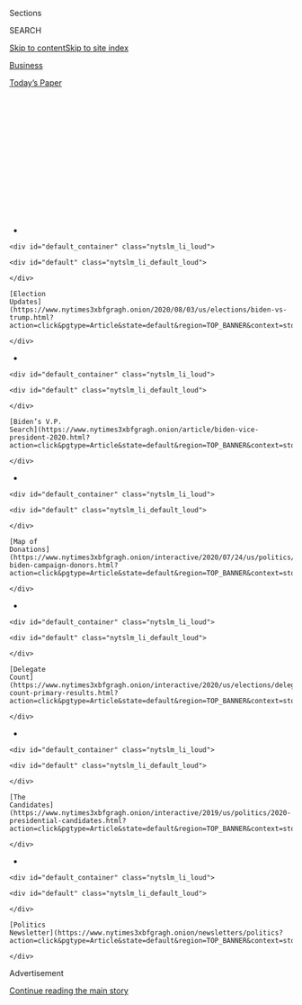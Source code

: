 <div id="app">

<div>

<div>

<div>

<div class="NYTAppHideMasthead css-1q2w90k e1suatyy0">

<div class="section css-ui9rw0 e1suatyy2">

<div class="css-eph4ug er09x8g0">

<div class="css-6n7j50">

</div>

<span class="css-1dv1kvn">Sections</span>

<div class="css-10488qs">

<span class="css-1dv1kvn">SEARCH</span>

</div>

[Skip to content](#site-content)[Skip to site
index](#site-index)

</div>

<div id="masthead-section-label" class="css-1wr3we4 eaxe0e00">

[Business](https://www.nytimes3xbfgragh.onion/section/business)

</div>

<div class="css-10698na e1huz5gh0">

</div>

</div>

<div id="masthead-bar-one" class="section hasLinks css-15hmgas e1csuq9d3">

<div class="css-uqyvli e1csuq9d0">

</div>

<div class="css-1uqjmks e1csuq9d1">

</div>

<div class="css-9e9ivx">

[](https://myaccount.nytimes3xbfgragh.onion/auth/login?response_type=cookie&client_id=vi)

</div>

<div class="css-1bvtpon e1csuq9d2">

[Today’s
Paper](https://www.nytimes3xbfgragh.onion/section/todayspaper)

</div>

</div>

</div>

</div>

<div data-aria-hidden="false">

<div id="site-content" data-role="main">

<div>

<div class="css-1aor85t" style="opacity:0.000000001;z-index:-1;visibility:hidden">

<div class="css-1hqnpie">

<div class="css-epjblv">

<span class="css-17xtcya">[Business](/section/business)</span><span class="css-x15j1o">|</span><span class="css-fwqvlz">How
to Navigate the Coronavirus Real Estate
Market</span>

</div>

<div class="css-k008qs">

<div class="css-1iwv8en">

<span class="css-18z7m18"></span>

<div>

</div>

</div>

<span class="css-1n6z4y">https://nyti.ms/33aRQwS</span>

<div class="css-1705lsu">

<div class="css-4xjgmj">

<div class="css-4skfbu" data-role="toolbar" data-aria-label="Social Media Share buttons, Save button, and Comments Panel with current comment count" data-testid="share-tools">

  - 
  - 
  - 
  - 
    
    <div class="css-6n7j50">
    
    </div>

  - 

</div>

</div>

</div>

</div>

</div>

</div>

<div id="NYT_TOP_BANNER_REGION" class="css-13pd83m">

<div>

<div id="styln-elections-notifications-menu" class="section interactive-content interactive-size-medium css-1edisqu">

<div class="css-17ih8de interactive-body">

<div class="nytslm_innerContainer" data-aria-live="polite">

<div class="nytslm_title">

</div>

  - 
    
    <div id="default_container" class="nytslm_li_loud">
    
    <div id="default" class="nytslm_li_default_loud">
    
    </div>
    
    [Election
    Updates](https://www.nytimes3xbfgragh.onion/2020/08/03/us/elections/biden-vs-trump.html?action=click&pgtype=Article&state=default&region=TOP_BANNER&context=storylines_menu)
    
    </div>

  - 
    
    <div id="default_container" class="nytslm_li_loud">
    
    <div id="default" class="nytslm_li_default_loud">
    
    </div>
    
    [Biden’s V.P.
    Search](https://www.nytimes3xbfgragh.onion/article/biden-vice-president-2020.html?action=click&pgtype=Article&state=default&region=TOP_BANNER&context=storylines_menu)
    
    </div>

  - 
    
    <div id="default_container" class="nytslm_li_loud">
    
    <div id="default" class="nytslm_li_default_loud">
    
    </div>
    
    [Map of
    Donations](https://www.nytimes3xbfgragh.onion/interactive/2020/07/24/us/politics/trump-biden-campaign-donors.html?action=click&pgtype=Article&state=default&region=TOP_BANNER&context=storylines_menu)
    
    </div>

  - 
    
    <div id="default_container" class="nytslm_li_loud">
    
    <div id="default" class="nytslm_li_default_loud">
    
    </div>
    
    [Delegate
    Count](https://www.nytimes3xbfgragh.onion/interactive/2020/us/elections/delegate-count-primary-results.html?action=click&pgtype=Article&state=default&region=TOP_BANNER&context=storylines_menu)
    
    </div>

  - 
    
    <div id="default_container" class="nytslm_li_loud">
    
    <div id="default" class="nytslm_li_default_loud">
    
    </div>
    
    [The
    Candidates](https://www.nytimes3xbfgragh.onion/interactive/2019/us/politics/2020-presidential-candidates.html?action=click&pgtype=Article&state=default&region=TOP_BANNER&context=storylines_menu)
    
    </div>

  - 
    
    <div id="default_container" class="nytslm_li_loud">
    
    <div id="default" class="nytslm_li_default_loud">
    
    </div>
    
    [Politics
    Newsletter](https://www.nytimes3xbfgragh.onion/newsletters/politics?action=click&pgtype=Article&state=default&region=TOP_BANNER&context=storylines_menu)
    
    </div>

</div>

</div>

</div>

</div>

</div>

<div id="top-wrapper" class="css-1sy8kpn">

<div id="top-slug" class="css-l9onyx">

Advertisement

</div>

[Continue reading the main
story](#after-top)

<div class="ad top-wrapper" style="text-align:center;height:100%;display:block;min-height:250px">

<div id="top" class="place-ad" data-position="top" data-size-key="top">

</div>

</div>

<div id="after-top">

</div>

</div>

<div>

<div id="sponsor-wrapper" class="css-1hyfx7x">

<div id="sponsor-slug" class="css-19vbshk">

Supported by

</div>

[Continue reading the main
story](#after-sponsor)

<div id="sponsor" class="ad sponsor-wrapper" style="text-align:center;height:100%;display:block">

</div>

<div id="after-sponsor">

</div>

</div>

<div class="css-186x18t">

Economic View

</div>

<div class="css-1vkm6nb ehdk2mb0">

# How to Navigate the Coronavirus Real Estate Market

</div>

Suburbs and fashionable exurbs are hot, but don’t forget that home
prices have fallen before, a Nobel laureate
warns.

<div class="css-79elbk" data-testid="photoviewer-wrapper">

<div class="css-z3e15g" data-testid="photoviewer-wrapper-hidden">

</div>

<div class="css-1a48zt4 ehw59r15" data-testid="photoviewer-children">

![<span class="css-cnj6d5 e1z0qqy90" itemprop="copyrightHolder"><span class="css-1ly73wi e1tej78p0">Credit...</span><span><span>Photo
Illustration by Michael
Waraksa</span></span></span>](https://static01.graylady3jvrrxbe.onion/images/2020/08/02/business/31View-illo-sub/31View-illo-sub-articleLarge.jpg?quality=75&auto=webp&disable=upscale)

</div>

</div>

<div class="css-18e8msd">

<div class="css-vp77d3 epjyd6m0">

<div class="css-1baulvz">

By <span class="css-1baulvz last-byline" itemprop="name">Robert J.
Shiller</span>

</div>

</div>

  - July 31,
    2020

  - 
    
    <div class="css-4xjgmj">
    
    <div class="css-d8bdto" data-role="toolbar" data-aria-label="Social Media Share buttons, Save button, and Comments Panel with current comment count" data-testid="share-tools">
    
      - 
      - 
      - 
      - 
        
        <div class="css-6n7j50">
        
        </div>
    
      - 
    
    </div>
    
    </div>

</div>

</div>

<div class="section meteredContent css-1r7ky0e" name="articleBody" itemprop="articleBody">

<div class="css-1fanzo5 StoryBodyCompanionColumn">

<div class="css-53u6y8">

There are signs that pockets of the U.S. housing market are [heating
up](https://www.nar.realtor/newsroom/existing-home-sales-climb-record-20-7-in-june),
[particularly in the
suburbs](https://www.realtor.com/research/housing-market-rankings-in-suburban-communities-outpaced-urban-areas-in-may/)
and fashionable exurbs, to which people have been fleeing [to escape the
coronavirus](https://www.nytimes3xbfgragh.onion/2020/05/08/realestate/coronavirus-escape-city-to-suburbs.html).

Some first-time buyers are feeling a sudden hurry to buy, fearing higher
prices if they wait. But they are also worried about the long-run
outlook for home prices.

For the United States, according to the [S\&P/CoreLogic/Case-Shiller
National Home Price
Index](https://www.spglobal.com/spdji/en/indices/indicators/sp-corelogic-case-shiller-us-national-home-price-nsa-index/#data),
adjusted for inflation, real home prices rose 45 percent from February
2012 through May 2020, the latest data. (I helped to create the index
but have no financial interest in it.) Other sources indicate that
prices remain high. That is a remarkable record, considering that the
United States is grappling with the coronavirus pandemic, a major
recession and social upheaval. In that stretch, there were no down
years.

It would be easy to assume that the boom times for housing will go on
forever, but that would require ignoring the disaster that led to the
most recent great financial crisis, a little more than a decade ago.

</div>

</div>

<div class="css-1fanzo5 StoryBodyCompanionColumn">

<div class="css-53u6y8">

Recall some recent history. Real home prices rose 75 percent from
February 1997 to a peak in December 2005, apparently unaffected by the
2001 U.S. recession and the steep stock market decline of 2000 to 2002.
Delusions of eternal price increases for houses — thought to be much
more reliable than stocks — sprouted in that era, not so long
ago.

<div id="NYT_MAIN_CONTENT_1_REGION" class="css-9tf9ac">

<div>

<div id="styln-nfldraft-updates-block" class="section interactive-content interactive-size-medium css-1ftcdic">

<div class="css-17ih8de interactive-body">

<div id="styln-briefing-block" data-asset-id="">

<div class="briefing-block-header-section">

# [Latest Updates: 2020 Election](https://www.nytimes3xbfgragh.onion/2020/08/03/us/elections/biden-vs-trump.html?action=click&pgtype=Article&state=default&region=MAIN_CONTENT_1&context=storylines_live_updates)

<div class="briefing-block-ts">

Updated 2020-08-04T01:23:51.312Z

</div>

</div>

  - [Trump assails mail-in voting anew, citing delays in declaring a
    winner in a New York congressional
    primary.](https://www.nytimes3xbfgragh.onion/2020/08/03/us/elections/biden-vs-trump.html?action=click&pgtype=Article&state=default&region=MAIN_CONTENT_1&context=storylines_live_updates#link-6494b448)
  - [Obama issues his first slate of 2020
    endorsements.](https://www.nytimes3xbfgragh.onion/2020/08/03/us/elections/biden-vs-trump.html?action=click&pgtype=Article&state=default&region=MAIN_CONTENT_1&context=storylines_live_updates#link-3de249e6)
  - [In a big shift, Trump is now encouraging mask-wearing in campaign
    emails.](https://www.nytimes3xbfgragh.onion/2020/08/03/us/elections/biden-vs-trump.html?action=click&pgtype=Article&state=default&region=MAIN_CONTENT_1&context=storylines_live_updates#link-54e34d20)

<div class="briefing-block-footer">

<div class="briefing-block-footer-meta">

[See more
updates](https://www.nytimes3xbfgragh.onion/2020/08/03/us/elections/biden-vs-trump.html?action=click&pgtype=Article&state=default&region=MAIN_CONTENT_1&context=storylines_live_updates)

</div>

</div>

</div>

</div>

</div>

</div>

</div>

But housing prices crashed 36 percent from their 2005 high, to a low in
February 2012, and the impact of that decline spread into other
financial markets and crippled the global economy.

For a home buyer in 2005, who put up life savings for a 10 percent or 20
percent down payment, the price decline amounted to a devastating loss
by 2012. If they had been able to hold on until now, their real home
value would probably be mostly restored, but no one would want that
15-year experience again.

-----

I’m not making a prediction. This is not 2005, and many things have
changed. The work-at-home trend today, aided by online communications,
is notably different. If one does not have to commute to work in a city,
there is so much land out there in America that many new suburban houses
can be built, supply can increase to meet the demand, and home prices in
the suburbs may never rise as much as they did in the previous boom.

</div>

</div>

<div class="css-1fanzo5 StoryBodyCompanionColumn">

<div class="css-53u6y8">

But still, looking at the market cycle has to be instructive. In an
impressive new book, “[The Great American Housing
Bubble](https://www.hup.harvard.edu/catalog.php?isbn=9780674979659)*,”*
[Adam Levitin of Georgetown
University](https://www.law.georgetown.edu/faculty/adam-j-levitin/) and
[Susan Wachter of the Wharton
School](https://real-estate.wharton.upenn.edu/profile/wachter/)
summarized six possible causes of that epic boom-and-bust cycle.
Succinctly put, they are:

  - Consumers’ “irrational exuberance,” referring to an analysis that I
    made in the second edition of a book with that title in 2005.

<!-- end list -->

  - The “fair lending and affordable housing policy” starting with the
    1977 Community Reinvestment Act, which made it easier for poorer
    people to buy houses.

<!-- end list -->

  - Federal Reserve cuts in interest rates, which may have set off price
    speculation.

<!-- end list -->

  - A global savings glut — excessive saving worldwide, given available
    investment opportunities, a theory proposed by Ben S. Bernanke, the
    former Fed chairman, in explanation of low interest rates in the
    early 2000s.

<!-- end list -->

  - Excessive creation of securities that promoted subprime lending.

<!-- end list -->

  - A shift in mortgage lending to “unregulated private-label
    securitization by private investment banks,” a theory developed by
    the two authors.

All these factors, as well as[Federal Reserve decisions affecting
mortgage
rates](https://www.bankrate.com/mortgages/30-year-mortgage-rates/?pointsChanged=false&searchChanged=true&mortgageType=Purchase&zipCode=11968&partnerId=br3&ttcid&userCreditScore=740&userVeteranStatus=NoMilitaryService&userHadPriorVaLoan=false&userHasVaDisabilities=false&userFirstTimeHomebuyer=false&userQuickClosing=false&userFha=false&userLowUpfrontCosts=false&userLowPayment=false&purchasePrice=580000&purchaseDownPayment=116000&purchasePropertyType=SingleFamily&purchasePropertyUse=PrimaryResidence&purchaseLoanTerms=30yr&purchasePoints=All&refinancePropertyValue=580000&refinanceLoanAmount=464000&refinancePropertyType=SingleFamily&refinancePropertyUse=PrimaryResidence&refinanceCashOutAmount=0&refinancePoints=All&refinanceLoanTerms=30yr),
are part of the story of the 1997 to 2012 boom and crash. So are the
difficulties faced by the Fed and other regulators, as described in a
new and imposing 595-page volume, “[First
Responders](https://yalebooks.yale.edu/book/9780300244441/first-responders),*”*
edited by Mr. Bernanke and two former U.S. treasury secretaries, Timothy
Geithner and Henry Paulson.

All of the theories point to a fragile boom-time mind-set that
underestimated home price risk, whether by home buyers, investors,
mortgage originators, securitizers, rating agencies or regulators.

So let us dig a little deeper. What caused all these errors back then?

Ultimately, it came down to unwarranted optimism and excitement about
home prices. There were, during the 1997-2005 boom, constellations of
narratives about housing that grew contagious over time, even
transcending national borders. Intense “real estate voyeurism” — envious
online snooping of other peoples’ home values — became common. The
exuberant mind-set displaced thoughts of price declines.

Stories abounded of “flippers,” people who made fantastic profits
buying, fixing up, and selling homes within a matter of months. The
so-called experts in those days hardly ever mentioned that the high rate
of increase in home prices might one day be
[reversed](https://www.attomdata.com/news/market-trends/flipping/attom-data-solutions-q2-2019-u-s-home-flipping-report/).

In retrospect, it appears that there was a political component to the
housing craze. President George W. Bush said the United States was
becoming an “ownership society” in his successful 2004 re-election
[campaign](https://www.nytimes3xbfgragh.onion/2003/02/23/weekinreview/the-nation-focus-groups-to-bush-the-crowd-was-a-blur.html?searchResultPosition=1).
He promoted the idea of homeownership in a way that flattered the
apparent wisdom of people who bought houses.

Newspaper articles shortly after Mr. Bush won became much more
comfortable with the idea that something akin to an “ownership society”
was the country’s future, part of a longer trend that defined the
“American dream” as owning a home. In that atmosphere, people rarely
even considered the possibility that home prices could ever fall.

Starting just before the 2005 peak, however, the news media started
[discussing](https://www.chicagotribune.com/news/ct-xpm-2004-09-19-0409190429-story.html)
a new idea, the existence of a “housing bubble” for single-family homes,
whose prices had become obviously high. Before that, there just wasn’t
much talk about the idea that a bubble could be forming in the market
for single-family homes. That sudden change is worth remembering. It is
a model for what might happen again one day.

</div>

</div>

<div class="css-1fanzo5 StoryBodyCompanionColumn">

<div class="css-53u6y8">

That’s not where the United States is now. The prevailing narratives are
different and the underlying economic situation is dominated by the
coronavirus pandemic. Furthermore, there tends to be a lot of momentum
in home prices. The boom that started in 2012 could conceivably go on
for years.

But there is a chance that inadequate public support for homeowners in
these difficult times will result in a rash of foreclosures, personal
bankruptcies and houses dumped on the market. From the intensity of
public reactions to current social and economic problems, it seems
possible that the United States is nearing a turning point in the
thinking of many people, and this could affect the housing market and
the economy. If President Trump and his “Make America Great Again”
narrative continue to polarize the country as the election grows near,
confidence in the solidity of housing prices could drop sharply.

This poses a dilemma for prospective home buyers, who must make
life-changing decisions with imperfect knowledge of the future. History
suggests that it might be wise to avoid investing in too expensive of a
house or in taking on too much risk.

Yet the value of a good place to live for a family cannot be quantified.
If you can afford the cost, a house that you will live in for years to
come may be worthwhile, regardless of the short-term shifts in the
market.

Robert J. Shiller, Sterling Professor of Economics at Yale, shared the
Nobel Memorial Prize in Economic Science in
[2013](https://www.nytimes3xbfgragh.onion/2013/10/15/business/3-american-professors-awarded-nobel-in-economic-sciences.html?_r=0).

-----

</div>

</div>

</div>

<div>

</div>

<div>

</div>

<div id="NYT_BELOW_MAIN_CONTENT_REGION">

<div>

<div id="STLYN_guide_v1_STYLN_guide_a" class="section css-l08pwh interactive-content interactive-size-medium">

<div class="css-17ih8de interactive-body">

<div class="g-story g-freebird g-max-limit" data-preview-slug="styln-scroll-guide">

</div>

<div id="g-electionguide-id" class="g-electionguide">

<div class="g-electionguide-container">

<div class="g-electionguide-wrapper">

<div class="g-electionguide-logo">

</div>

# Our 2020 Election Guide

Updated Aug. 3, 2020

  - 
    
    -----
    
    ## The Latest
    
      - President Trump again assails mail-in voting, [claiming without
        evidence that the process is plagued by
        fraud](https://www.nytimes3xbfgragh.onion/2020/08/03/us/politics/trump-mail-in-voting.html?action=click&pgtype=Article&state=default&region=BELOW_MAIN_CONTENT&context=storylines_guide).

  - 
    
    -----
    
    ## Biden’s V.P. Search
    
      - [Here are 13
        women](https://www.nytimes3xbfgragh.onion/article/biden-vice-president-2020.html?action=click&pgtype=Article&state=default&region=BELOW_MAIN_CONTENT&context=storylines_guide)
        who have been under consideration to be Joe Biden’s running
        mate, and why each might be chosen — and might not be.

  - 
    
    -----
    
    ## Keep Up With Our Coverage
    
      - Get an
        [email](https://www.nytimes3xbfgragh.onion/newsletters/politics?action=click&pgtype=Article&state=default&region=BELOW_MAIN_CONTENT&context=storylines_guide)
        recapping the day’s news
    
    <!-- end list -->
    
      - Download our mobile app on
        [iOS](https://apps.apple.com/us/app/nytimes/id284862083?ls=1&mat_click_id=5c79ae7455014fd1bd66b5610c05b8f2-20191112-16948&referrer=mat_click_id%3D5c79ae7455014fd1bd66b5610c05b8f2-20191112-16948%26link_click_id%3D722930677036718082)
        and
        [Android](http://a.localytics.com/android?id=com.nytimes.android&referrer=utm_source%3Dother_nyt_mobile_web%26utm_medium%3DWeb%2520page%26utm_term%3DGeneral%2520Mobile%2520Page%26utm_campaign%3DNYT%2520Mobile%2520General%2520Page)
        and turn on Breaking News and Politics alerts

</div>

</div>

</div>

</div>

</div>

</div>

</div>

<div>

</div>

<div>

<div id="bottom-wrapper" class="css-1ede5it">

<div id="bottom-slug" class="css-l9onyx">

Advertisement

</div>

[Continue reading the main
story](#after-bottom)

<div id="bottom" class="ad bottom-wrapper" style="text-align:center;height:100%;display:block;min-height:90px">

</div>

<div id="after-bottom">

</div>

</div>

</div>

</div>

</div>

## Site Index

<div>

</div>

## Site Information Navigation

  - [© <span>2020</span> <span>The New York Times
    Company</span>](https://help.nytimes3xbfgragh.onion/hc/en-us/articles/115014792127-Copyright-notice)

<!-- end list -->

  - [NYTCo](https://www.nytco.com/)
  - [Contact
    Us](https://help.nytimes3xbfgragh.onion/hc/en-us/articles/115015385887-Contact-Us)
  - [Work with us](https://www.nytco.com/careers/)
  - [Advertise](https://nytmediakit.com/)
  - [T Brand Studio](http://www.tbrandstudio.com/)
  - [Your Ad
    Choices](https://www.nytimes3xbfgragh.onion/privacy/cookie-policy#how-do-i-manage-trackers)
  - [Privacy](https://www.nytimes3xbfgragh.onion/privacy)
  - [Terms of
    Service](https://help.nytimes3xbfgragh.onion/hc/en-us/articles/115014893428-Terms-of-service)
  - [Terms of
    Sale](https://help.nytimes3xbfgragh.onion/hc/en-us/articles/115014893968-Terms-of-sale)
  - [Site
    Map](https://spiderbites.nytimes3xbfgragh.onion)
  - [Help](https://help.nytimes3xbfgragh.onion/hc/en-us)
  - [Subscriptions](https://www.nytimes3xbfgragh.onion/subscription?campaignId=37WXW)

</div>

</div>

</div>

</div>

